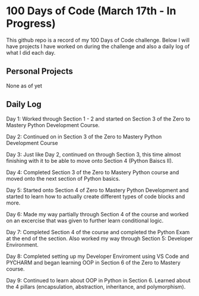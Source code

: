 # 100 Days of Code (March 17th - In Progress)

This github repo is a record of my 100 Days of Code challenge. Below I will have projects I have worked on during the challenge and also a daily log of what I did each day.

## Personal Projects

None as of yet

## Daily Log

Day 1: Worked through Section 1 - 2 and started on Section 3 of the Zero to Mastery Python Development Course.

Day 2: Continued on in Section 3 of the Zero to Mastery Python Development Course

Day 3: Just like Day 2, continued on through Section 3, this time almost finishing with it to be able to move onto Section 4 (Python Baiscs II).

Day 4: Completed Section 3 of the Zero to Mastery Python course and moved onto the next section of Python basics.

Day 5: Started onto Section 4 of Zero to Mastery Python Development and started to learn how to actually create different types of code blocks and more.

Day 6: Made my way partially through Section 4 of the course and worked on an excercise that was given to further learn conditional logic.

Day 7: Completed Section 4 of the course and completed the Python Exam at the end of the section. Also worked my way through Section 5: Developer Environment.

Day 8: Completed setting up my Developer Enviroment using VS Code and PYCHARM and began learning OOP in Section 6 of the Zero to Mastery course.

Day 9: Continued to learn about OOP in Python in Section 6. Learned about the 4 pillars (encapsulation, abstraction, inheritance, and polymorphism).
